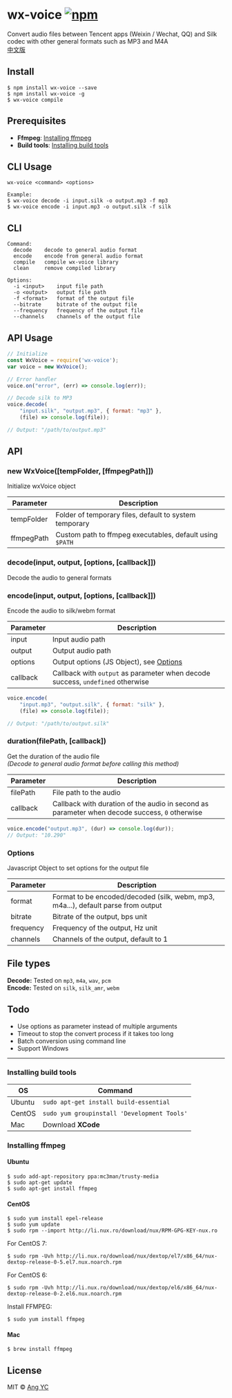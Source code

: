 # wx-voice [![npm](https://img.shields.io/npm/v/wx-voice.svg?colorB=4c1)](https://www.npmjs.com/package/wx-voice)
Convert audio files between Tencent apps (Weixin / Wechat, QQ) and Silk codec with other general formats such as MP3 and M4A  
[中文版](README.cn.md)


## Install
```
$ npm install wx-voice --save
$ npm install wx-voice -g
$ wx-voice compile
```


## Prerequisites
- **Ffmpeg**: [Installing ffmpeg](#installing-ffmpeg)
- **Build tools**: [Installing build tools](#installing-build-tools)


## CLI Usage
`wx-voice <command> <options>`
```
Example:
$ wx-voice decode -i input.silk -o output.mp3 -f mp3
$ wx-voice encode -i input.mp3 -o output.silk -f silk
```


## CLI
```
Command:
  decode    decode to general audio format
  encode    encode from general audio format
  compile   compile wx-voice library
  clean     remove compiled library

Options:
  -i <input>    input file path
  -o <output>   output file path
  -f <format>   format of the output file
  --bitrate     bitrate of the output file
  --frequency   frequency of the output file
  --channels    channels of the output file
```


## API Usage
```js
// Initialize
const WxVoice = require('wx-voice');
var voice = new WxVoice();

// Error handler
voice.on("error", (err) => console.log(err));

// Decode silk to MP3
voice.decode(
    "input.silk", "output.mp3", { format: "mp3" },
    (file) => console.log(file));

// Output: "/path/to/output.mp3"
```


## API

### new WxVoice([tempFolder, [ffmpegPath]])
Initialize wxVoice object

| Parameter  | Description |
| ---------- | ----------- |
| tempFolder | Folder of temporary files, default to system temporary   |
| ffmpegPath | Custom path to ffmpeg executables, default using `$PATH` |

### decode(input, output, [options, [callback]])
Decode the audio to general formats

### encode(input, output, [options, [callback]])
Encode the audio to silk/webm format

| Parameter | Description        |
| --------- | ------------------ |
| input     | Input audio path   |
| output    | Output audio path  |
| options   | Output options (JS Object), see [Options](#options) |
| callback  | Callback with `output` as parameter when decode success, `undefined` otherwise |
```js
voice.encode(
    "input.mp3", "output.silk", { format: "silk" },
    (file) => console.log(file));

// Output: "/path/to/output.silk"
```

### duration(filePath, [callback])
Get the duration of the audio file  
*(Decode to general audio format before calling this method)*

| Parameter | Description            |
| --------- | ---------------------- |
| filePath  | File path to the audio |
| callback  | Callback with duration of the audio in second as parameter when decode success, `0` otherwise |
```js
voice.encode("output.mp3", (dur) => console.log(dur));
// Output: "10.290"
```


### Options
Javascript Object to set options for the output file

| Parameter | Description |
| --------- | ----------- |
| format    | Format to be encoded/decoded (silk, webm, mp3, m4a...), default parse from output |
| bitrate   | Bitrate of the output, bps unit  |
| frequency | Frequency of the output, Hz unit |
| channels  | Channels of the output, default to 1 |


## File types
**Decode:** Tested on `mp3`, `m4a`, `wav`, `pcm`  
**Encode:** Tested on `silk`, `silk_amr`, `webm`


## Todo
- Use options as parameter instead of multiple arguments
- Timeout to stop the convert process if it takes too long
- Batch conversion using command line
- Support Windows


---


### Installing build tools

| OS     | Command |
| ------ | ------- |
| Ubuntu | `sudo apt-get install build-essential` |
| CentOS | `sudo yum groupinstall 'Development Tools'` |
| Mac    | Download **XCode** |

### Installing ffmpeg
#### Ubuntu
```
$ sudo add-apt-repository ppa:mc3man/trusty-media  
$ sudo apt-get update  
$ sudo apt-get install ffmpeg
```
#### CentOS
```
$ sudo yum install epel-release
$ sudo yum update
$ sudo rpm --import http://li.nux.ro/download/nux/RPM-GPG-KEY-nux.ro
```
For CentOS 7:
```
$ sudo rpm -Uvh http://li.nux.ro/download/nux/dextop/el7/x86_64/nux-dextop-release-0-5.el7.nux.noarch.rpm
```
For CentOS 6:
```
$ sudo rpm -Uvh http://li.nux.ro/download/nux/dextop/el6/x86_64/nux-dextop-release-0-2.el6.nux.noarch.rpm
```
Install FFMPEG:
```
$ sudo yum install ffmpeg
```
#### Mac
```
$ brew install ffmpeg
```


## License
MIT © [Ang YC](https://angyc.com)